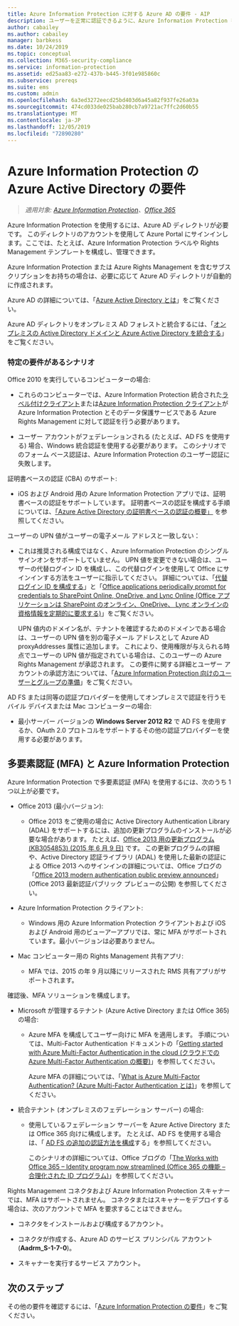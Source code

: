 ```yaml
---
title: Azure Information Protection に対する Azure AD の要件 - AIP
description: ユーザーを正常に認証できるように、Azure Information Protection を使用するための Azure AD の要件を特定します。
author: cabailey
ms.author: cabailey
manager: barbkess
ms.date: 10/24/2019
ms.topic: conceptual
ms.collection: M365-security-compliance
ms.service: information-protection
ms.assetid: ed25aa83-e272-437b-b445-3f01e985860c
ms.subservice: prereqs
ms.suite: ems
ms.custom: admin
ms.openlocfilehash: 6a3ed3272eecd25bd403d6a45a82f937fe26a03a
ms.sourcegitcommit: 474cd033de025bab280cb7a9721ac7ffc2d60b55
ms.translationtype: MT
ms.contentlocale: ja-JP
ms.lasthandoff: 12/05/2019
ms.locfileid: "72890280"
---
```

# <a name="azure-active-directory-requirements-for-azure-information-protection"></a>Azure Information Protection の Azure Active Directory の要件

>*適用対象: [Azure Information Protection](https://azure.microsoft.com/pricing/details/information-protection)、[Office 365](https://download.microsoft.com/download/E/C/F/ECF42E71-4EC0-48FF-AA00-577AC14D5B5C/Azure_Information_Protection_licensing_datasheet_EN-US.pdf)*

Azure Information Protection を使用するには、Azure AD ディレクトリが必要です。 このディレクトリのアカウントを使用して Azure Portal にサインインします。ここでは、たとえば、Azure Information Protection ラベルや Rights Management テンプレートを構成し、管理できます。

Azure Information Protection または Azure Rights Management を含むサブスクリプションをお持ちの場合は、必要に応じて Azure AD ディレクトリが自動的に作成されます。  

Azure AD の詳細については、「[Azure Active Directory とは](/azure/active-directory/fundamentals/active-directory-whatis)」をご覧ください。

Azure AD ディレクトリをオンプレミス AD フォレストと統合するには、「[オンプレミスの Active Directory ドメインと Azure Active Directory を統合する](/azure/architecture/reference-architectures/identity/azure-ad)」をご覧ください。

### <a name="scenarios-that-have-specific-requirements"></a>特定の要件があるシナリオ 

Office 2010 を実行しているコンピューターの場合: 

- これらのコンピューターでは、Azure Information Protection 統合された[ラベル付けクライアント](./rms-client/aip-clientv2.md)または[Azure Information Protection クライアント](./rms-client/aip-client.md)が Azure Information Protection とそのデータ保護サービスである Azure Rights Management に対して認証を行う必要があります。

- ユーザー アカウントがフェデレーションされる (たとえば、AD FS を使用する) 場合、Windows 統合認証を使用する必要があります。 このシナリオでのフォーム ベース認証は、Azure Information Protection のユーザー認証に失敗します。

証明書ベースの認証 (CBA) のサポート:

- iOS および Android 用の Azure Information Protection アプリでは、証明書ベースの認証をサポートしています。 証明書ベースの認証を構成する手順については、[「Azure Active Directory の証明書ベースの認証の概要」](/azure/active-directory/active-directory-certificate-based-authentication-get-started) を参照してください。

ユーザーの UPN 値がユーザーの電子メール アドレスと一致しない：

- これは推奨される構成ではなく、Azure Information Protection のシングルサインオンをサポートしていません。 UPN 値を変更できない場合は、ユーザーの代替ログイン ID を構成し、この代替ログインを使用して Office にサインインする方法をユーザーに指示してください。 詳細については、「[代替ログイン ID を構成する](/windows-server/identity/ad-fs/operations/configuring-alternate-login-id)」と「[Office applications periodically prompt for credentials to SharePoint Online, OneDrive, and Lync Online (Office アプリケーションは SharePoint のオンライン、OneDrive、 Lync オンラインの資格情報を定期的に要求する)](https://support.microsoft.com/help/2913639/office-applications-periodically-prompt-for-credentials-to-sharepoint-online,-onedrive,-and-lync-online)」をご覧ください。
    
    UPN 値内のドメイン名が、テナントを確認するためのドメインである場合は、ユーザーの UPN 値を別の電子メール アドレスとして Azure AD proxyAddresses 属性に追加します。 これにより、使用権限が与えられる時点でユーザーの UPN 値が指定されている場合は、このユーザーの Azure Rights Management が承認されます。 この要件に関する詳細とユーザー アカウントの承認方法については、「[Azure Information Protection 向けのユーザーとグループの準備](prepare.md)」をご覧ください。

AD FS または同等の認証プロバイダーを使用してオンプレミスで認証を行うモバイル デバイスまたは Mac コンピューターの場合:

- 最小サーバー バージョンの **Windows Server 2012 R2** で AD FS を使用するか、OAuth 2.0 プロトコルをサポートするその他の認証プロバイダーを使用する必要があります。

## <a name="multi-factor-authentication-mfa-and-azure-information-protection"></a>多要素認証 (MFA) と Azure Information Protection
Azure Information Protection で多要素認証 (MFA) を使用するには、次のうち 1 つ以上が必要です。

-   Office 2013 (最小バージョン):

    -   Office 2013 をご使用の場合に Active Directory Authentication Library (ADAL) をサポートするには、追加の更新プログラムのインストールが必要な場合があります。 たとえば、[Office 2013 用の更新プログラム (KB3054853) (2015 年 6 月 9 日)](https://support.microsoft.com/kb/3054853) です。 この更新プログラムの詳細や、Active Directory 認証ライブラリ (ADAL) を使用した最新の認証による Office 2013 へのサインインの詳細については、Office ブログの「[Office 2013 modern authentication public preview announced](https://blogs.office.com/2015/03/23/office-2013-modern-authentication-public-preview-announced/)」(Office 2013 最新認証パブリック プレビューの公開) を参照してください。

- Azure Information Protection クライアント:

    - Windows 用の Azure Information Protection クライアントおよび iOS および Android 用のビューアーアプリでは、常に MFA がサポートされています。最小バージョンは必要ありません。 

-   Mac コンピューター用の Rights Management 共有アプリ:

    -   MFA では、2015 の年 9 月以降にリリースされた RMS 共有アプリがサポートされます。

確認後、MFA ソリューションを構成します。

-   Microsoft が管理するテナント (Azure Active Directory または Office 365) の場合:

    - Azure MFA を構成してユーザー向けに MFA を適用します。 手順については、Multi-Factor Authentication ドキュメントの「[Getting started with Azure Multi-Factor Authentication in the cloud (クラウドでの Azure Multi-Factor Authentication の概要)](/multi-factor-authentication/multi-factor-authentication-get-started-cloud)」を参照してください。

        Azure MFA の詳細については、「[What is Azure Multi-Factor Authentication? (Azure Multi-Factor Authentication とは)](/multi-factor-authentication/multi-factor-authentication)」を参照してください。

- 統合テナント (オンプレミスのフェデレーション サーバー) の場合:

    - 使用しているフェデレーション サーバーを Azure Active Directory または Office 365 向けに構成します。 たとえば、AD FS を使用する場合は、「 [AD FS の追加の認証方法を構成](/windows-server/identity/ad-fs/operations/configure-additional-authentication-methods-for-ad-fs)する」を参照してください。

        このシナリオの詳細については、Office ブログの「[The Works with Office 365 – Identity program now streamlined (Office 365 の機能 – 合理化された ID プログラム)](https://blogs.office.com/2014/01/30/the-works-with-office-365-identity-program-now-streamlined/)」を参照してください。

Rights Management コネクタおよび Azure Information Protection スキャナーでは、MFA はサポートされません。 コネクタまたはスキャナーをデプロイする場合は、次のアカウントで MFA を要求することはできません。

- コネクタをインストールおよび構成するアカウント。

- コネクタが作成する、Azure AD のサービス プリンシパル アカウント (**Aadrm_S-1-7-0**)。
 
- スキャナーを実行するサービス アカウント。

## <a name="next-steps"></a>次のステップ
その他の要件を確認するには、「[Azure Information Protection の要件](requirements.md)」をご覧ください。

